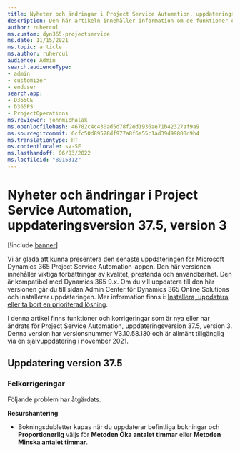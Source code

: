 ```yaml
---
title: Nyheter och ändringar i Project Service Automation, uppdateringsversion 37.5, version 3
description: Den här artikeln innehåller information om de funktioner och korrigeringar som är tillgängliga i Microsoft Dynamics 365 Project Service Automation uppdateringsutgåva 37.5, V3.
author: ruhercul
ms.custom: dyn365-projectservice
ms.date: 11/15/2021
ms.topic: article
ms.author: ruhercul
audience: Admin
search.audienceType:
- admin
- customizer
- enduser
search.app:
- D365CE
- D365PS
- ProjectOperations
ms.reviewer: johnmichalak
ms.openlocfilehash: 46782c4c430ad5d78f2ed1936ae71b42327af9a9
ms.sourcegitcommit: 6cfc50d89528df977a8f6a55c1ad39d99800d9b4
ms.translationtype: HT
ms.contentlocale: sv-SE
ms.lasthandoff: 06/03/2022
ms.locfileid: "8915312"
---
```

# <a name="whats-new-or-changed-in-project-service-automation-update-release-375-v3"></a>Nyheter och ändringar i Project Service Automation, uppdateringsversion 37.5, version 3

[!include [banner](../includes/psa-now-project-operations.md)]

Vi är glada att kunna presentera den senaste uppdateringen för Microsoft Dynamics 365 Project Service Automation-appen. Den här versionen innehåller viktiga förbättringar av kvalitet, prestanda och användbarhet. Den är kompatibel med Dynamics 365 9.x. Om du vill uppdatera till den här versionen går du till sidan Admin Center för Dynamics 365 Online Solutions och installerar uppdateringen. Mer information finns i: [Installera, uppdatera eller ta bort en prioriterad lösning](/power-platform/admin/install-remove-preferred-solution).

I denna artikel finns funktioner och korrigeringar som är nya eller har ändrats för Project Service Automation, uppdateringsversion 37.5, version 3. Denna version har versionsnummer V3.10.58.130 och är allmänt tillgänglig via en självuppdatering i november 2021.

## <a name="update-release-375"></a>Uppdatering version 37.5

### <a name="bug-fixes"></a>Felkorrigeringar

Följande problem har åtgärdats.

**Resurshantering**
- Bokningsdubletter kapas när du uppdaterar befintliga bokningar och **Proportionerlig** väljs för **Metoden Öka antalet timmar** eller **Metoden Minska antalet timmar**.
